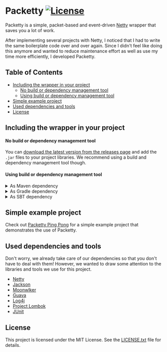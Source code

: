 # Packetty [![License](https://img.shields.io/github/license/Krymonota/packetty.svg?style=flat-square)](https://github.com/Krymonota/packetty/LICENSE.txt) 
Packetty is a simple, packet-based and event-driven [Netty](https://github.com/netty/netty) wrapper that saves you a lot of work.

After implementing several projects with Netty, I noticed that I had to write the same boilerplate code over and over again. Since I didn't feel like doing this anymore and wanted to reduce maintenance effort as well as use my time more efficiently, I developed Packetty.

## Table of Contents
* [Including the wrapper in your project](#including-the-wrapper-in-your-project)
   * [No build or dependency management tool](#no-build-or-dependency-management-tool)
   * [Using build or dependency management tool](#using-build-or-dependency-management-tool)
* [Simple example project](#simple-example-project)
* [Used dependencies and tools](#used-dependencies-and-tools)
* [License](#license)

## Including the wrapper in your project
#### No build or dependency management tool
You can [download the latest version from the releases page](https://github.com/Krymonota/packetty/releases/latest) and add the `.jar` files to your project libraries. We recommend using a build and dependency management tool though.

#### Using build or dependency management tool
<details>
  <summary>As Maven dependency</summary>

```xml
<!-- Add required repository -->
<repositories>
    <repository>
        <id>packetty</id>
        <url>https://mymavenrepo.com/repo/v3i97KuHAZF1V0yF9mn0/</url>
    </repository>
</repositories>

<!-- Add common as dependency -->
<dependencies>
    <dependency>
        <groupId>id.niklas</groupId>
        <artifactId>packetty-common</artifactId>
        <version>1.1.3</version>
    </dependency>
</dependencies>

<!-- Add client as dependency -->
<dependencies>
    <dependency>
        <groupId>id.niklas</groupId>
        <artifactId>packetty-client</artifactId>
        <version>1.1.3</version>
    </dependency>
</dependencies>

<!-- Add server as dependency -->
<dependencies>
    <dependency>
        <groupId>id.niklas</groupId>
        <artifactId>packetty-server</artifactId>
        <version>1.1.3</version>
    </dependency>
</dependencies>
```
</details>
<details>
  <summary>As Gradle dependency</summary>

```gradle
// Add required repository
allprojects {
    repositories {
        maven { url 'https://mymavenrepo.com/repo/v3i97KuHAZF1V0yF9mn0/' }
    }
}

// Add common as dependency
dependencies {
    implementation 'id.niklas:packetty-common:1.1.3'
}

// Add client as dependency
dependencies {
    implementation 'id.niklas:packetty-client:1.1.3'
}

// Add server as dependency
dependencies {
    implementation 'id.niklas:packetty-server:1.1.3'
}
```
</details>
<details>
  <summary>As SBT dependency</summary>

```scala
// Add required repository
resolvers += "packetty" at "https://mymavenrepo.com/repo/v3i97KuHAZF1V0yF9mn0"

// Add common as dependency
libraryDependencies += "id.niklas" % "packetty-common" % "1.1.3"

// Add client as dependency
libraryDependencies += "id.niklas" % "packetty-client" % "1.1.3"

// Add server as dependency
libraryDependencies += "id.niklas" % "packetty-server" % "1.1.3"
```
</details>

## Simple example project
Check out [Packetty Ping Pong](https://github.com/Krymonota/packetty-pingpong) for a simple example project that demonstrates the use of Packetty.

## Used dependencies and tools
Don't worry, we already take care of our dependencies so that you don't have to deal with them! However, we wanted to draw some attention to the libraries and tools we use for this project.
- [Netty](https://netty.io/)
- [Jackson](https://github.com/FasterXML/jackson)
- [Moonwlker](https://github.com/bertilmuth/moonwlker)
- [Guava](https://github.com/google/guava)
- [Log4j](https://logging.apache.org/log4j/)
- [Project Lombok](https://projectlombok.org/)
- [JUnit](https://junit.org/junit5/)

## License
This project is licensed under the MIT License. See the [LICENSE.txt](https://github.com/Krymonota/packetty/blob/master/LICENSE.txt) file for details.